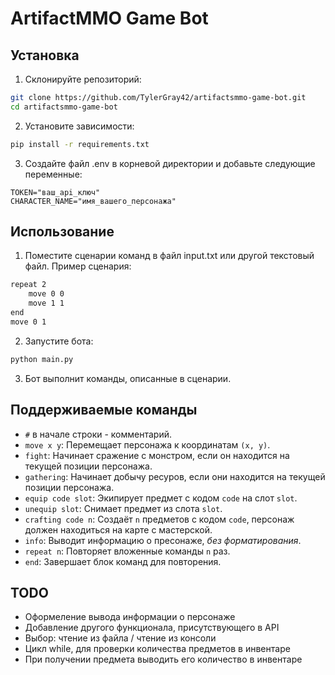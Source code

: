 # ArtifactMMO Game Bot

## Установка
1. Склонируйте репозиторий:

```bash
git clone https://github.com/TylerGray42/artifactsmmo-game-bot.git
cd artifactsmmo-game-bot
```

2. Установите зависимости:

```bash
pip install -r requirements.txt
```

3. Создайте файл .env в корневой директории и добавьте следующие переменные:

```
TOKEN="ваш_api_ключ"
CHARACTER_NAME="имя_вашего_персонажа"
```

## Использование

1. Поместите сценарии команд в файл input.txt или другой текстовый файл. Пример сценария:

```txt
repeat 2
    move 0 0
    move 1 1
end
move 0 1
```

2. Запустите бота:

```bash
python main.py
```

3. Бот выполнит команды, описанные в сценарии.

## Поддерживаемые команды
- `#` в начале строки - комментарий.
- `move x y`: Перемещает персонажа к координатам `(x, y)`.
- `fight`: Начинает сражение с монстром, если он находится на текущей позиции персонажа.
- `gathering`: Начинает добычу ресуров, если они находится на текущей позиции персонажа.
- `equip code slot`: Экипирует предмет с кодом `code` на слот `slot`.
- `unequip slot`: Снимает предмет из слота `slot`.
- `crafting code n`: Создаёт `n` предметов с кодом `code`, персонаж должен находиться на карте с мастерской.
- `info`: Выводит информацию о пресонаже, *без форматирования*.
- `repeat n`: Повторяет вложенные команды `n` раз.
- `end`: Завершает блок команд для повторения.

## TODO
- Оформеление вывода информации о персонаже
- Добавление другого функционала, присутствующего в API
- Выбор: чтение из файла / чтение из консоли
- Цикл while, для проверки количества предметов в инвентаре
- При получении предмета выводить его количество в инвентаре
